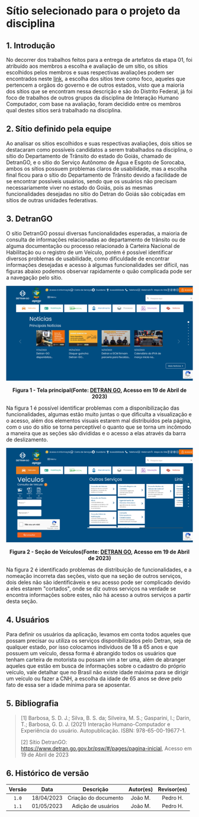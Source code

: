 # Sítio selecionado para o projeto da disciplina

## 1. Introdução

No decorrer dos trabalhos feitos para a entrega de artefatos da etapa 01, foi atribuído aos membros a escolha e avaliação de um sítio, os sítios escolhidos pelos membros e suas respectivas avaliações podem ser encontrados neste [link](sites_avaliados/sites_avaliados.md), a escolha dos sítios teve como foco, aqueles que pertencem a orgãos do governo e de outros estados, visto que a maioria dos sítios que se encontram nessa descrição e são do Distrito Federal, já foi foco de trabalhos de outros grupos da disciplina de Interação Humano Computador, com base na avaliação, foram decidido entre os membros qual destes sítios será trabalhado na disciplina.

## 2. Sítio definido pela equipe

Ao analisar os sítios escolhidos e suas respectivas avaliações, dois sítios se destacaram como possíveis candidatos a serem trabalhados na disciplina, o sítio do Departamento de Trânsito do estado do Goiás, chamado de DetranGO, e o sítio do Serviço Autônomo de Água e Esgoto de Sorocaba, ambos os sítios possuem problemas claros de usabilidade, mas a escolha final ficou para o sítio do Departamento de Trânsito devido a facilidade de se encontrar possíveis usuários, sendo que os usuários não precisam necessariamente viver no estado do Goiás, pois as mesmas funcionalidades desejadas no sítio do Detran do Goiás são cobiçadas em sítios de outras unidades federativas.

## 3. DetranGO

O sítio DetranGO possui diversas funcionalidades esperadas, a maioria de consulta de informações relacionadas ao departamento de trânsito ou de alguma documentação ou processo relacionado à Carteira Nacional de Habilitação ou o registro de um Veículo, porém é possível identificar diversos problemas de usabilidade, como dificuldade de encontrar informações desejadas e acesso à algumas funcionalidades ser difícil, nas figuras abaixo podemos observar rapidamente o quão complicada pode ser a navegação pelo sítio.

<center>

![Tela principal](../assets/site_escolhido_DETRAN/tela-principal.png)

**Figura 1 - Tela principal(Fonte: [DETRAN GO](https://www.detran.go.gov.br/psw/#/pages/pagina-inicial), Acesso em 19 de Abril de 2023)**

</center>

Na figura 1 é possível identificar problemas com a disponibilização das funcionalidades, algumas estão muito juntas o que dificulta a visualização e o acesso, além dos elementos visuais estarem mal distribuídos pela página, com o uso do sítio se torna perceptível o quanto que se torna um incômodo a maneira que as seções são divididas e o acesso a elas através da barra de deslizamento.

<center>

![Seção de Veículos](../assets/site_escolhido_DETRAN/secao-veiculos.png)

**Figura 2 - Seção de Veículos(Fonte: [DETRAN GO](https://www.detran.go.gov.br/psw/#/pages/pagina-inicial), Acesso em 19 de Abril de 2023)**

</center>

Na figura 2 é identificado problemas de distribuição de funcionalidades, e a nomeação incorreta das seções, visto que na seção de outros serviços, dois deles não são identificáveis e seu acesso pode ser complicado devido a eles estarem "cortados", onde se diz outros serviços na verdade se encontra informações sobre estes, não há acesso a outros serviços a partir desta seção.

## 4. Usuários

Para definir os usuários da aplicação, levamos em conta todos aqueles que possam precisar ou utiliza os serviços disponibilizados pelo Detran, seja de qualquer estado, por isso colocamos indivíduos de 18 a 65 anos e que possuem um veículo, dessa forma é abrangido todos os usuários que tenham carteira de motorista ou possam vim a ter uma, além de abranger aqueles que estão em busca de informações sobre o cadastro do próprio veículo, vale detalhar que no Brasil não existe idade máxima para se dirigir um veículo ou fazer a CNH, a escolha da idade de 65 anos se deve pelo fato de essa ser a idade mínima para se aposentar.

## 5. Bibliografia

> [1] Barbosa, S. D. J.; Silva, B. S. da; Silveira, M. S.; Gasparini, I.; Darin, T.; Barbosa, G. D. J. (2021) Interação Humano-Computador e Experiência do usuário. Autopublicação. ISBN: 978-65-00-19677-1.
> 
> [2] Sítio DetranGO: <https://www.detran.go.gov.br/psw/#/pages/pagina-inicial>, Acesso em 19 de Abril de 2023

## 6. Histórico de versão

| Versão   | Data       | Descrição            | Autor(es)     | Revisor(es)    |
|:--------:|:----------:|:--------------------:|:-------------:|:--------------:|
| `1.0`    | 18/04/2023 | Criação do documento | João M.  | Pedro H. |
| `1.1`    | 01/05/2023 | Adição de usuários   | João M.  | Pedro H. |
